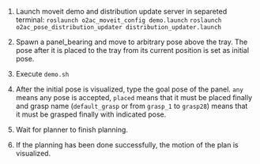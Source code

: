 1. Launch moveit demo and distribution update server in separeted terminal:
`roslaunch o2ac_moveit_config demo.launch`
`roslaunch o2ac_pose_distribution_updater distribution_updater.launch`

1. Spawn a panel_bearing and move to arbitrary pose above the tray. The pose after it is placed to the tray from its current position is set as initial pose.

1. Execute `demo.sh`

1. After the initial pose is visualized, type the goal pose of the panel. `any` means any pose is accepted, `placed` means that it must be placed finally and grasp name (`default_grasp` or from `grasp_1` to `grasp28`) means that it must be grasped finally with indicated pose.

1. Wait for planner to finish planning.

1. If the planning has been done successfully, the motion of the plan is visualized.
